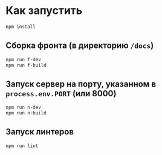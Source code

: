 # Как запустить

```sh
npm install
```

## Сборка фронта (в директорию `/docs`)
```sh
npm run f-dev
npm run f-build
```

## Запуск сервер на порту, указанном в `process.env.PORT` (или 8000)
```sh
npm run n-dev
npm run n-build
```

## Запуск линтеров

```sh
npm run lint
```
